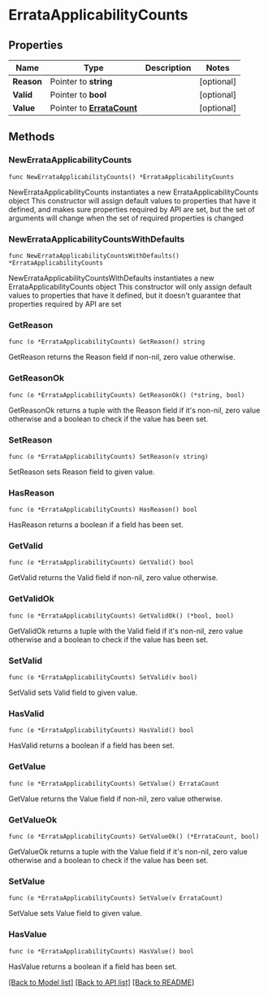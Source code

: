 # ErrataApplicabilityCounts

## Properties

Name | Type | Description | Notes
------------ | ------------- | ------------- | -------------
**Reason** | Pointer to **string** |  | [optional] 
**Valid** | Pointer to **bool** |  | [optional] 
**Value** | Pointer to [**ErrataCount**](ErrataCount.md) |  | [optional] 

## Methods

### NewErrataApplicabilityCounts

`func NewErrataApplicabilityCounts() *ErrataApplicabilityCounts`

NewErrataApplicabilityCounts instantiates a new ErrataApplicabilityCounts object
This constructor will assign default values to properties that have it defined,
and makes sure properties required by API are set, but the set of arguments
will change when the set of required properties is changed

### NewErrataApplicabilityCountsWithDefaults

`func NewErrataApplicabilityCountsWithDefaults() *ErrataApplicabilityCounts`

NewErrataApplicabilityCountsWithDefaults instantiates a new ErrataApplicabilityCounts object
This constructor will only assign default values to properties that have it defined,
but it doesn't guarantee that properties required by API are set

### GetReason

`func (o *ErrataApplicabilityCounts) GetReason() string`

GetReason returns the Reason field if non-nil, zero value otherwise.

### GetReasonOk

`func (o *ErrataApplicabilityCounts) GetReasonOk() (*string, bool)`

GetReasonOk returns a tuple with the Reason field if it's non-nil, zero value otherwise
and a boolean to check if the value has been set.

### SetReason

`func (o *ErrataApplicabilityCounts) SetReason(v string)`

SetReason sets Reason field to given value.

### HasReason

`func (o *ErrataApplicabilityCounts) HasReason() bool`

HasReason returns a boolean if a field has been set.

### GetValid

`func (o *ErrataApplicabilityCounts) GetValid() bool`

GetValid returns the Valid field if non-nil, zero value otherwise.

### GetValidOk

`func (o *ErrataApplicabilityCounts) GetValidOk() (*bool, bool)`

GetValidOk returns a tuple with the Valid field if it's non-nil, zero value otherwise
and a boolean to check if the value has been set.

### SetValid

`func (o *ErrataApplicabilityCounts) SetValid(v bool)`

SetValid sets Valid field to given value.

### HasValid

`func (o *ErrataApplicabilityCounts) HasValid() bool`

HasValid returns a boolean if a field has been set.

### GetValue

`func (o *ErrataApplicabilityCounts) GetValue() ErrataCount`

GetValue returns the Value field if non-nil, zero value otherwise.

### GetValueOk

`func (o *ErrataApplicabilityCounts) GetValueOk() (*ErrataCount, bool)`

GetValueOk returns a tuple with the Value field if it's non-nil, zero value otherwise
and a boolean to check if the value has been set.

### SetValue

`func (o *ErrataApplicabilityCounts) SetValue(v ErrataCount)`

SetValue sets Value field to given value.

### HasValue

`func (o *ErrataApplicabilityCounts) HasValue() bool`

HasValue returns a boolean if a field has been set.


[[Back to Model list]](../README.md#documentation-for-models) [[Back to API list]](../README.md#documentation-for-api-endpoints) [[Back to README]](../README.md)


